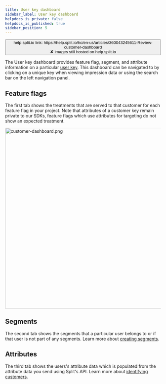 ```yaml
---
title: User key dashboard
sidebar_label: User key dashboard
helpdocs_is_private: false
helpdocs_is_published: true
sidebar_position: 5
---
```


<p>
  <button style={{borderRadius:'8px', border:'1px', fontFamily:'Courier New', fontWeight:'800', textAlign:'left'}}> help.split.io link: https://help.split.io/hc/en-us/articles/360043245611-Review-customer-dashboard <br /> ✘ images still hosted on help.split.io </button>
</p>

The User key dashboard provides feature flag, segment, and attribute information on a particular [user key](/docs/feature-management-experimentation/10-getting-started/docs/key-concepts/user-ids.md). This dashboard can be navigated to by clicking on a unique key when viewing impression data or using the search bar on the left navigation panel.

## Feature flags

The first tab shows the treatments that are served to that customer for each feature flag in your project. Note that attributes of a customer key remain private to our SDKs, feature flags which use attributes for targeting do not show an expected treatment. 

<p>
  <img src="https://help.split.io/hc/article_attachments/15843004057741" alt="customer-dashboard.png" width="586" />
</p>

## Segments 

The second tab shows the segments that a particular user belongs to or if that user is not part of any segments. Learn more about [creating segments](https://help.split.io/hc/en-us/articles/360020407512-Create-a-segment). 

## Attributes

The third tab shows the users's attribute data which is populated from the attribute data you send using Split's API. Learn more about [identifying customers](https://help.split.io/hc/en-us/articles/360020529772-Identifying-customers). 
